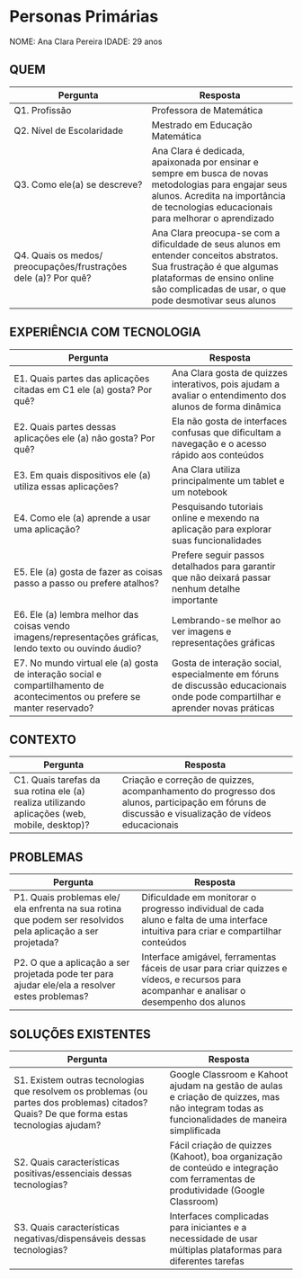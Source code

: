 # Personas Primárias
NOME: Ana Clara Pereira
IDADE: 29 anos

## QUEM
| Pergunta | Resposta |
| ---- | ------------ |
| Q1. Profissão | Professora de Matemática |
| Q2. Nível de Escolaridade |  Mestrado em Educação Matemática |
| Q3. Como ele(a) se descreve? | Ana Clara é dedicada, apaixonada por ensinar e sempre em busca de novas metodologias para engajar seus alunos. Acredita na importância de tecnologias educacionais para melhorar o aprendizado |
| Q4. Quais os medos/ preocupações/frustrações dele (a)? Por quê? | Ana Clara preocupa-se com a dificuldade de seus alunos em entender conceitos abstratos. Sua frustração é que algumas plataformas de ensino online são complicadas de usar, o que pode desmotivar seus alunos |

## EXPERIÊNCIA COM TECNOLOGIA
| Pergunta | Resposta |
| ---- | ------------ |
| E1. Quais partes das aplicações citadas em C1 ele (a) gosta? Por quê? | Ana Clara gosta de quizzes interativos, pois ajudam a avaliar o entendimento dos alunos de forma dinâmica |
| E2. Quais partes dessas aplicações ele (a) não gosta? Por quê? | Ela não gosta de interfaces confusas que dificultam a navegação e o acesso rápido aos conteúdos |
| E3. Em quais dispositivos ele (a) utiliza essas aplicações? | Ana Clara utiliza principalmente um tablet e um notebook |
| E4. Como ele (a) aprende a usar uma aplicação? | Pesquisando tutoriais online e mexendo na aplicação para explorar suas funcionalidades |
| E5. Ele (a) gosta de fazer as coisas passo a passo ou prefere atalhos? | Prefere seguir passos detalhados para garantir que não deixará passar nenhum detalhe importante |
| E6. Ele (a) lembra melhor das coisas vendo imagens/representações gráficas, lendo texto ou ouvindo áudio? | Lembrando-se melhor ao ver imagens e representações gráficas |
| E7. No mundo virtual ele (a) gosta de interação social e compartilhamento de acontecimentos ou prefere se manter reservado? | Gosta de interação social, especialmente em fóruns de discussão educacionais onde pode compartilhar e aprender novas práticas |

## CONTEXTO
| Pergunta | Resposta |
| ---- | ------------ |
| C1. Quais tarefas da sua rotina ele (a) realiza utilizando aplicações (web, mobile, desktop)? | Criação e correção de quizzes, acompanhamento do progresso dos alunos, participação em fóruns de discussão e visualização de vídeos educacionais |

## PROBLEMAS
| Pergunta | Resposta |
| ---- | ------------ |
| P1. Quais problemas ele/ ela enfrenta na sua rotina que podem ser resolvidos pela aplicação a ser projetada? | Dificuldade em monitorar o progresso individual de cada aluno e falta de uma interface intuitiva para criar e compartilhar conteúdos |
| P2. O que a aplicação a ser projetada pode ter para ajudar ele/ela a resolver estes problemas? | Interface amigável, ferramentas fáceis de usar para criar quizzes e vídeos, e recursos para acompanhar e analisar o desempenho dos alunos |

## SOLUÇÕES EXISTENTES
| Pergunta | Resposta |
| ---- | ------------ |
| S1. Existem outras tecnologias que resolvem os problemas (ou partes dos problemas) citados? Quais? De que forma estas tecnologias ajudam?| Google Classroom e Kahoot ajudam na gestão de aulas e criação de quizzes, mas não integram todas as funcionalidades de maneira simplificada |
| S2. Quais características positivas/essenciais dessas tecnologias?| Fácil criação de quizzes (Kahoot), boa organização de conteúdo e integração com ferramentas de produtividade (Google Classroom) |
| S3. Quais características negativas/dispensáveis dessas tecnologias?| Interfaces complicadas para iniciantes e a necessidade de usar múltiplas plataformas para diferentes tarefas |

